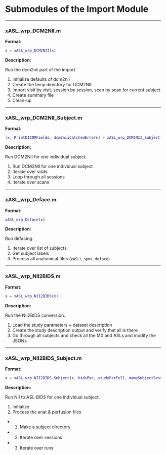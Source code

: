 # Submodules of the Import Module

----
### xASL\_wrp\_DCM2NII.m

**Format:**

```matlab
x = xASL_wrp_DCM2NII(x)
```

**Description:**

Run the dcm2nii part of the import.

1. Initialize defaults of dcm2nii
2. Create the temp directory for DCM2NII
3. Import visit by visit, session by session, scan by scan for current subject
4. Create summary file
5. Clean-up



----
### xASL\_wrp\_DCM2NII\_Subject.m

**Format:**

```matlab
[x, PrintDICOMFields, dcm2niiCatchedErrors] = xASL_wrp_DCM2NII_Subject(x, matches, dcm2niiCatchedErrors)
```

**Description:**

Run DCM2NII for one individual subject.

1. Run DCM2NII for one individual subject
2. Iterate over visits
3. Loop through all sessions
4. Iterate over scans



----
### xASL\_wrp\_Deface.m

**Format:**

```matlab
xASL_wrp_Deface(x)
```

**Description:**

Run defacing.

1. Iterate over list of subjects
2. Get subject labels
3. Process all anatomical files (`xASL\_spm\_deface`)



----
### xASL\_wrp\_NII2BIDS.m

**Format:**

```matlab
x = xASL_wrp_NII2BIDS(x)
```

**Description:**

Run the NII2BIDS conversion.

1. Load the study parameters + dataset description
2. Create the study description output and verify that all is there
3. Go through all subjects and check all the M0 and ASLs and modify the JSONs



----
### xASL\_wrp\_NII2BIDS\_Subject.m

**Format:**

```matlab
x = xASL_wrp_NII2BIDS_Subject(x, bidsPar, studyParFull, nameSubjectSession)
```

**Description:**

Run NII to ASL-BIDS for one individual subject.

1. Initialize
2. Process the anat & perfusion files
- 1. Make a subject directory
- 2. Iterate over sessions
- 3. Iterate over runs



